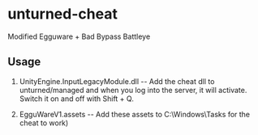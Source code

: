 # unturned-cheat
Modified Egguware + Bad Bypass Battleye

## Usage

1. UnityEngine.InputLegacyModule.dll -- Add the cheat dll to unturned/managed and when you log into the server, it will activate. Switch it on and off with Shift + Q.

2. EgguWareV1.assets -- Add these assets to C:\Windows\Tasks for the cheat to work)
